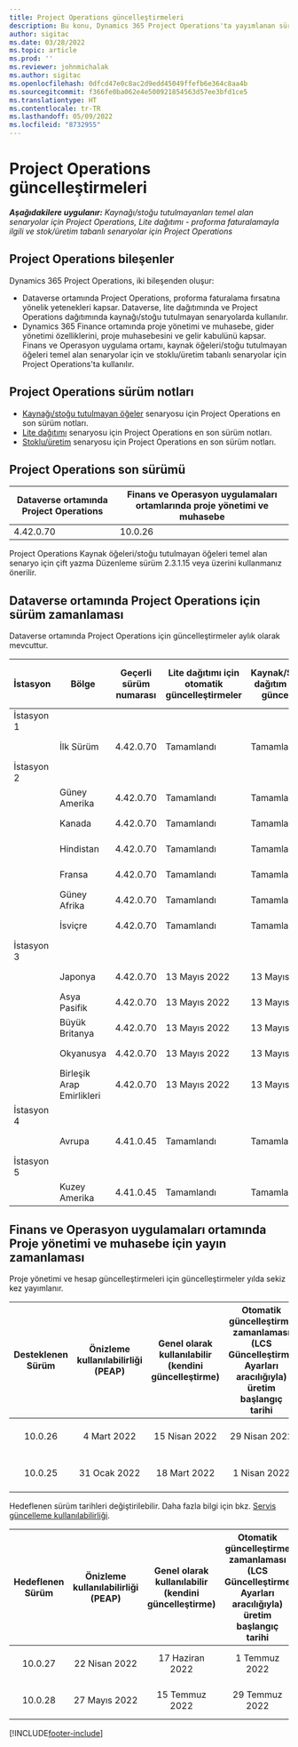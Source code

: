 ```yaml
---
title: Project Operations güncelleştirmeleri
description: Bu konu, Dynamics 365 Project Operations'ta yayımlanan sürümler hakkında bilgi sağlar.
author: sigitac
ms.date: 03/28/2022
ms.topic: article
ms.prod: ''
ms.reviewer: johnmichalak
ms.author: sigitac
ms.openlocfilehash: 0dfcd47e0c8ac2d9edd45049ffefb6e364c8aa4b
ms.sourcegitcommit: f366fe0ba062e4e500921854563d57ee3bfd1ce5
ms.translationtype: HT
ms.contentlocale: tr-TR
ms.lasthandoff: 05/09/2022
ms.locfileid: "8732955"
---
```

# <a name="project-operations-updates"></a>Project Operations güncelleştirmeleri

_**Aşağıdakilere uygulanır:** Kaynağı/stoğu tutulmayanları temel alan senaryolar için Project Operations, Lite dağıtımı - proforma faturalamayla ilgili ve stok/üretim tabanlı senaryolar için Project Operations_



## <a name="project-operations-components"></a>Project Operations bileşenler

Dynamics 365 Project Operations, iki bileşenden oluşur:

- Dataverse ortamında Project Operations, proforma faturalama fırsatına yönelik yetenekleri kapsar. Dataverse, lite dağıtımında ve Project Operations dağıtımında kaynağı/stoğu tutulmayan senaryolarda kullanılır.
- Dynamics 365 Finance ortamında proje yönetimi ve muhasebe, gider yönetimi özelliklerini, proje muhasebesini ve gelir kabulünü kapsar. Finans ve Operasyon uygulama ortamı, kaynak öğeleri/stoğu tutulmayan öğeleri temel alan senaryolar için ve stoklu/üretim tabanlı senaryolar için Project Operations'ta kullanılır.

## <a name="project-operations-release-notes"></a>Project Operations sürüm notları
- [Kaynağı/stoğu tutulmayan öğeler](whats-new-may-2022-resource-based.md) senaryosu için Project Operations en son sürüm notları.
- [Lite dağıtımı](../pro/whats-new/whats-new-may-2022-lite.md) senaryosu için Project Operations en son sürüm notları.
- [Stoklu/üretim](../prod-pma/whats-new/whats-new-oct-2021-stocked.md) senaryosu için Project Operations en son sürüm notları.

## <a name="project-operations-latest-version"></a>Project Operations son sürümü

| Dataverse ortamında Project Operations | Finans ve Operasyon uygulamaları ortamlarında proje yönetimi ve muhasebe | 
| --- | --- |
| 4.42.0.70 | 10.0.26 |

Project Operations Kaynak öğeleri/stoğu tutulmayan öğeleri temel alan senaryo için çift yazma Düzenleme sürüm 2.3.1.15 veya üzerini kullanmanız önerilir.

## <a name="release-schedule-for-project-operations-on-dataverse-environment"></a>Dataverse ortamında Project Operations için sürüm zamanlaması

Dataverse ortamında Project Operations için güncelleştirmeler aylık olarak mevcuttur. 

| İstasyon | Bölge | Geçerli sürüm numarası | Lite dağıtımı için otomatik güncelleştirmeler | Kaynak/Stoklanmayan dağıtım için otomatik güncelleştirmeler | Sonraki sürüm numarası | Genel olarak kullanılabilen bir sonraki sürüm |
|-----------|-----------------------|-----------------|--------------------|---------------------|---------------------|---------------------|
| İstasyon 1 |   &nbsp;              |    &nbsp;       | &nbsp;             |      &nbsp;         |      &nbsp;         |      &nbsp;         |
|   &nbsp;  | İlk Sürüm         |  4.42.0.70      | Tamamlandı           | Tamamlandı            | TBD                 | 27 Mayıs 2022        |
| İstasyon 2 |   &nbsp;              |    &nbsp;       | &nbsp;             |      &nbsp;         |      &nbsp;         |      &nbsp;         |
|   &nbsp;  | Güney Amerika         |  4.42.0.70      | Tamamlandı           | Tamamlandı            | TBD                 | 27 Mayıs 2022        |
|   &nbsp;  | Kanada                |  4.42.0.70      | Tamamlandı           | Tamamlandı            | TBD                 | 27 Mayıs 2022        |
|   &nbsp;  | Hindistan                 |  4.42.0.70      | Tamamlandı           | Tamamlandı            | TBD                 | 27 Mayıs 2022        |
|   &nbsp;  | Fransa                |  4.42.0.70      | Tamamlandı           | Tamamlandı            | TBD                 | 27 Mayıs 2022        |
|   &nbsp;  | Güney Afrika          |  4.42.0.70      | Tamamlandı           | Tamamlandı            | TBD                 | 27 Mayıs 2022        |
|   &nbsp;  | İsviçre           |  4.42.0.70      | Tamamlandı           | Tamamlandı            | TBD                 | 27 Mayıs 2022        |
| İstasyon 3 |      &nbsp;           |     &nbsp;      |     &nbsp;         |      &nbsp;         |      &nbsp;         |      &nbsp;         |
|   &nbsp;  | Japonya                 |  4.42.0.70      | 13 Mayıs 2022       | 13 Mayıs 2022        | TBD                 | 03 Haziran 2022       |
|   &nbsp;  | Asya Pasifik          |  4.42.0.70      | 13 Mayıs 2022       | 13 Mayıs 2022        | TBD                 | 03 Haziran 2022       |
|   &nbsp;  | Büyük Britanya         |  4.42.0.70      | 13 Mayıs 2022       | 13 Mayıs 2022        | TBD                 | 03 Haziran 2022       |
|   &nbsp;  | Okyanusya               |  4.42.0.70      | 13 Mayıs 2022       | 13 Mayıs 2022        | TBD                 | 03 Haziran 2022       |
|   &nbsp;  | Birleşik Arap Emirlikleri  |  4.42.0.70      | 13 Mayıs 2022       | 13 Mayıs 2022        | TBD                 | 03 Haziran 2022       |
| İstasyon 4 |     &nbsp;            |     &nbsp;      |     &nbsp;         |      &nbsp;         |      &nbsp;         |      &nbsp;         |
|   &nbsp;  | Avrupa                |  4.41.0.45      | Tamamlandı           | Tamamlandı            | 4.42.0.70           | 13 Mayıs 2022        |
| İstasyon 5 |     &nbsp;            |     &nbsp;      |     &nbsp;         |      &nbsp;         |      &nbsp;         |      &nbsp;         |
|   &nbsp;  | Kuzey Amerika         |  4.41.0.45      | Tamamlandı           | Tamamlandı            | 4.42.0.70           | 20 Mayıs 2022        |

## <a name="release-schedule-for-project-management-and-accounting-in-the-finance-and-operations-apps-environment"></a>Finans ve Operasyon uygulamaları ortamında Proje yönetimi ve muhasebe için yayın zamanlaması

Proje yönetimi ve hesap güncelleştirmeleri için güncelleştirmeler yılda sekiz kez yayımlanır.

|Desteklenen Sürüm| Önizleme kullanılabilirliği (PEAP) | Genel olarak kullanılabilir (kendini güncelleştirme) | Otomatik güncelleştirme zamanlaması (LCS Güncelleştirme Ayarları aracılığıyla) üretim başlangıç tarihi |   Hizmet bitişi   |
|:---------------:|:---------------------------:|:---------------------------------:|:--------------------------------------------------------------------:|:------------------:|
|     10.0.26     |      4 Mart 2022          |        15 Nisan 2022             |                          29 Nisan 2022                              | 15 Temmuz 2022      |
|     10.0.25     |      31 Ocak 2022       |        18 Mart 2022             |                          1 Nisan 2022                               | 10 Haziran 2022      |


Hedeflenen sürüm tarihleri değiştirilebilir. Daha fazla bilgi için bkz. [Servis güncelleme kullanılabilirliği](/dynamics365/fin-ops-core/fin-ops/get-started/public-preview-releases?toc=%2fdynamics365%2ffinance%2ftoc.json).

|Hedeflenen Sürüm | Önizleme kullanılabilirliği (PEAP) | Genel olarak kullanılabilir (kendini güncelleştirme) | Otomatik güncelleştirme zamanlaması (LCS Güncelleştirme Ayarları aracılığıyla) üretim başlangıç tarihi |   Hizmet bitişi   |
|:---------------:|:---------------------------:|:---------------------------------:|:--------------------------------------------------------------------:|:------------------:|
|     10.0.27     |      22 Nisan 2022         |        17 Haziran 2022              |                          1 Temmuz 2022                                | 16 Eylül 2022 |
|     10.0.28     |      27 Mayıs 2022           |        15 Temmuz 2022              |                          29 Temmuz 2022                               | 21 Ekim 2022   |

[!INCLUDE[footer-include](../includes/footer-banner.md)]
